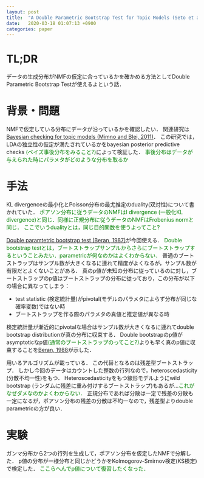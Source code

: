 ```yaml
---
layout: post
title:  "A Double Parametric Bootstrap Test for Topic Models (Seto et al., 2017)"
date:   2020-03-18 01:07:13 +0900
categories: paper
---
```

# TL;DR
データの生成分布がNMFの仮定に合っているかを確かめる方法としてDouble Parametric Bootstrap Testが使えるよという話．

# 背景・問題
NMFで仮定している分布にデータが沿っているかを確認したい．
関連研究は[Bayesian checking for topic models (Mimno and Blei, 2011)](https://dl.acm.org/doi/10.5555/2145432.2145459)．
この研究では，LDAの独立性の仮定が満たされているかをbayesian posterior predictive checks <font color="Green">(ベイズ事後分布をみること?)</font>によって検証した．
<font color="Green">事後分布はデータが与えられた時にパラメタがどのような分布を取るか</font>

# 手法
KL divergenceの最小化とPoisson分布の最尤推定のduality(双対性)について書かれていた．
<font color="Green">ポアソン分布に従うデータのNMFはI divergence (一般化KL divergence)と同じ．同様に正規分布に従うデータのNMFはFrobenius normと同じ．
ここでいうdualityとは，同じ目的関数を使うよってこと?</font>

[Double paramtetric bootstrap test (Beran, 1987)](https://www.jstor.org/stable/2336685?seq=1)が今回使える．
<font color="Green">Double bootstrap testとは，ブートストラップサンプルからさらにブートストラップするということみたい．parametricが何なのかはよくわからない．</font>
普通のブートストラップはサンプル数が大きくなるに連れて精度がよくなるが，サンプル数が有限だとよくないことがある．
真のp値が未知の分布に従っているのに対し，ブートストラップのp値はブートストラップの分布に従っており，この分布が以下の場合に異なってしまう：
- test statistic (検定統計量)がpivotal(モデルのパラメタによらず分布が同じな確率変数)ではない時
- ブートストラップを作る際のパラメタの真値と推定値が異なる時

検定統計量が漸近的にpivotalな場合はサンプル数が大きくなるに連れてdouble bootstrap distributionが真の分布に収束する．
Double bootstrapのp値がasymptoticなp値<font color="Green">(通常のブートストラップのってこと?)</font>よりも早く真のp値に収束することを[Beran, 1988](https://www.jstor.org/stable/2289292?seq=1)が示した．

用いるアルゴリズムが載っている．
この代替となるのは残差型ブートストラップ．
しかし今回のデータはカウントした整数の行列なので，heteroscedasticity (分散不均一性)をもつ．
Heteroscedasticityをもつ線形モデルようにwild bootstrap (ランダムに残差に重み付けするブートストラップ)もあるが...<font color="Green">これがなぜダメなのかよくわからない．</font>
正規分布であれば分散は一定で残差の分散も一定になるが，ポアソン分布の残差の分散は不均一なので，残差型よりdouble parametricの方が良い．

# 実験
ガンマ分布から2つの行列を生成して，ポアソン分布を仮定したNMFで分解した．
p値の分布が一様分布と同じかどうかをKolmogorov-Smirnov検定(KS検定)で検定した．
<font color="Green">ここらへんでp値について復習したくなった．</font>
